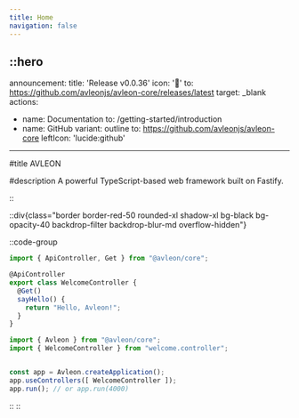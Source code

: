 ```yaml
---
title: Home
navigation: false
---
```


::hero
---
announcement:
  title: 'Release v0.0.36'
  icon: '🎉'
  to: https://github.com/avleonjs/avleon-core/releases/latest
  target: _blank
actions:
  - name: Documentation
    to: /getting-started/introduction
  - name: GitHub
    variant: outline
    to: https://github.com/avleonjs/avleon-core
    leftIcon: 'lucide:github'
---

#title
AVLEON

#description
A powerful TypeScript-based web framework built on Fastify.

::

::div{class="border border-red-50 rounded-xl shadow-xl bg-black bg-opacity-40 backdrop-filter backdrop-blur-md overflow-hidden"}

::code-group
```ts [welcome.controller.ts]
import { ApiController, Get } from "@avleon/core";

@ApiController
export class WelcomeController {
  @Get()
  sayHello() {
    return "Hello, Avleon!";
  }
}
```

```ts [app.ts]
import { Avleon } from "@avleon/core";
import { WelcomeController } from "welcome.controller";


const app = Avleon.createApplication();
app.useControllers([ WelcomeController ]);
app.run(); // or app.run(4000)
```
::
::

        
